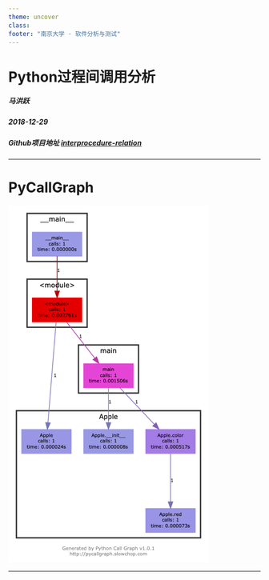 ```yaml
---
theme: uncover
class:
footer: "南京大学 · 软件分析与测试"
---
```


# Python过程间调用分析

##### 马洪跃

##### 2018-12-29

##### Github项目地址 [interprocedure-relation](https://github.com/bryce-ma/interprocedure-relation)

---

<!-- paginate: true -->

# PyCallGraph

![pycallgraph](./asset/pycallgraph.png)

---

